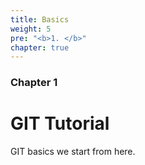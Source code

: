 ```yaml
---
title: Basics
weight: 5
pre: "<b>1. </b>"
chapter: true
---
```


### Chapter 1

# GIT Tutorial

GIT basics we start from here.

